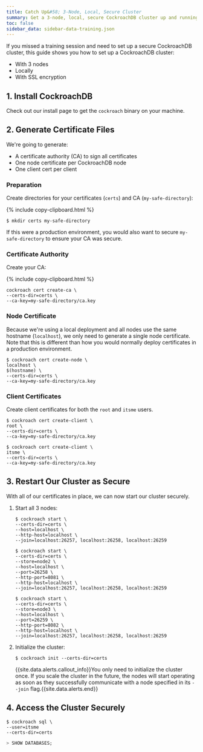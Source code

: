```yaml
---
title: Catch Up&#58; 3-Node, Local, Secure Cluster
summary: Get a 3-node, local, secure CockroachDB cluster up and running quickly with a load generator.
toc: false
sidebar_data: sidebar-data-training.json
---
```


If you missed a training session and need to set up a secure CockroachDB cluster, this guide shows you how to set up a CockroachDB cluster:

- With 3 nodes
- Locally
- With SSL encryption

## 1. Install CockroachDB

Check out our install page to get the `cockroach` binary on your machine.

## 2. Generate Certificate Files

We're going to generate:

- A certificate authority (CA) to sign all certificates
- One node certificate per CockroachDB node
- One client cert per client

### Preparation

Create directories for your certificates (`certs`) and CA (`my-safe-directory`):

{% include copy-clipboard.html %}
~~~ shell
$ mkdir certs my-safe-directory
~~~

If this were a production environment, you would also want to secure `my-safe-directory` to ensure your CA was secure.

### Certificate Authority

Create your CA:

{% include copy-clipboard.html %}
~~~ shell
cockroach cert create-ca \
--certs-dir=certs \
--ca-key=my-safe-directory/ca.key
~~~

### Node Certificate

Because we're using a local deployment and all nodes use the same hostname (`localhost`), we only need to generate a single node certificate. Note that this is different than how you would normally deploy certificates in a production environment.

~~~ shell
$ cockroach cert create-node \
localhost \
$(hostname) \
--certs-dir=certs \
--ca-key=my-safe-directory/ca.key
~~~

### Client Certificates

Create client certificates for both the `root` and `itsme` users.

~~~ shell
$ cockroach cert create-client \
root \
--certs-dir=certs \
--ca-key=my-safe-directory/ca.key
~~~

~~~
$ cockroach cert create-client \
itsme \
--certs-dir=certs \
--ca-key=my-safe-directory/ca.key
~~~

## 3. Restart Our Cluster as Secure

With all of our certificates in place, we can now start our cluster securely.

1. Start all 3 nodes:

    ~~~ shell
    $ cockroach start \
    --certs-dir=certs \
    --host=localhost \
    --http-host=localhost \
    --join=localhost:26257, localhost:26258, localhost:26259
    ~~~

    ~~~ shell
    $ cockroach start \
    --certs-dir=certs \
    --store=node2 \
    --host=localhost \
    --port=26258 \
    --http-port=8081 \
    --http-host=localhost \
    --join=localhost:26257, localhost:26258, localhost:26259
    ~~~

    ~~~ shell
    $ cockroach start \
    --certs-dir=certs \
    --store=node3 \
    --host=localhost \
    --port=26259 \
    --http-port=8082 \
    --http-host=localhost \
    --join=localhost:26257, localhost:26258, localhost:26259
    ~~~

2. Initialize the cluster:

    ~~~
    $ cockroach init --certs-dir=certs
    ~~~

    {{site.data.alerts.callout_info}}You only need to initialize the cluster once. If you scale the cluster in the future, the nodes will start operating as soon as they successfully communicate with a node specified in its <code>--join</code> flag.{{site.data.alerts.end}}

## 4. Access the Cluster Securely

~~~ shell
$ cockroach sql \
--user=itsme
--certs-dir=certs
~~~

~~~ sql
> SHOW DATABASES;
~~~
